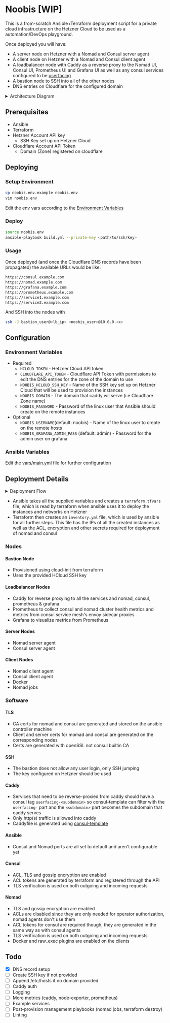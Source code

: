 # Noobis [WIP]

This is a from-scratch Ansible+Terraform deployment script for a private cloud infrastructure on the Hetzner Cloud to be used as a automation/DevOps playground.

Once deployed you will have:
- A server node on Hetzner with a Nomad and Consul server agent
- A client node on Hetzner with a Nomad and Consul client agent
- A loadbalancer node with Caddy as a reverse proxy to the Nomad UI, Consul UI, Prometheus UI and Grafana UI as well as any consul services configured to be [userfacing](#caddy)
- A bastion node to SSH into all of the other nodes
- DNS entries on Cloudflare for the configured domain

<details>
<summary>Architecture Diagram</summary>

![Architecture Diagram](/assets/noobis_arch.png)
</details>

## Prerequisites

- Ansible
- Terraform
- Hetzner Account API key
    - SSH Key set up on Hetzner Cloud
- Cloudflare Account API Token
    - Domain (Zone) registered on cloudflare

## Deploying

### Setup Environment
```bash
cp noobis.env.example noobis.env
vim noobis.env
```
Edit the env vars according to the [Environment Variables](#environment-variables)

### Deploy
```bash
source noobis.env
ansible-playbook build.yml --private-key <path/to/ssh/key>
```

### Usage

Once deployed (and once the Cloudflare DNS records have been propagated) the available URLs would be like:
```
https://consul.example.com
https://nomad.example.com
https://grafana.example.com
https://prometheus.example.com
https://service1.example.com
https://service2.example.com
```
And SSH into the nodes with 
```bash
ssh -J bastion_user@<lb_ip> <noobis_user>@10.0.0.<x>
```

## Configuration

### Environment Variables

- Required
    - `HCLOUD_TOKEN` - Hetzner Cloud API token 
    - `CLOUDFLARE_API_TOKEN` - Cloudflare API Token with permissions to edit the DNS entries for the zone of the domain to use
    - `NOOBIS_HCLOUD_SSH_KEY` - Name of the SSH key set up on Hetzner Cloud that will be used to provision the instances
    - `NOOBIS_DOMAIN` - The domain that caddy wil serve (i.e Cloudflare Zone name)
    - `NOOBIS_PASSWORD` - Password of the linux user that Ansible should create on the remote instances
- Optional
    - `NOOBIS_USERNAME`(default: noobis) - Name of the linux user to create on the remote hosts
    - `NOOBIS_GRAFANA_ADMIN_PASS` (default: admin) - Password for the admin user on grafana

### Ansible Variables

Edit the [vars/main.yml](/vars/main.yml) file for further configuration

## Deployment Details

<details>
<summary>Deployment Flow</summary>

![Deployment Flow](/assets/noobis_flow.png)
</details>

- Ansible takes all the supplied variables and creates a `terraform.tfvars` file, which is read by terraform when ansible uses it to deploy the instances and networks on Hetzner
- Terraform then creates an `inventory.yml` file, which is used by ansible for all further steps. This file has the IPs of all the created instances as well as the ACL, encryption and other secrets required for deployment of nomad and consul

### Nodes

####  Bastion Node

- Provisioned using cloud-init from terraform
- Uses the provided HCloud SSH key

#### Loadbalancer Nodes

- Caddy for reverse proxying to all the services and nomad, consul, prometheus & grafana
- Prometheus to collect consul and nomad cluster health metrics and metrics from consul service mesh's envoy sidecar proxies
- Grafana to visualize metrics from Prometheus 

#### Server Nodes

- Nomad server agent
- Consul server agent

#### Client Nodes

- Nomad client agent
- Consul client agent
- Docker
- Nomad jobs

### Software

#### TLS

- CA certs for nomad and consul are generated and stored on the ansible controller machine
- Client and server certs for momad and consul are generated on the corresponding nodes
- Certs are generated with openSSL not consul builtin CA

#### SSH

- The bastion does not allow any user login, only SSH jumping
- The key configured on Hetzner should be used

#### Caddy

- Services that need to be reverse-proxied from caddy should have a consul tag `userfacing-<subdomain>` so consul-template can filter with the `userfacing-` part and the `<subdomain>` part becomes the subdomain that caddy serves
- Only http(s) traffic is allowed into caddy
- Caddyfile is generated using [consul-template](https://github.com/hashicorp/consul-template)

#### Ansible

- Consul and Nomad ports are all set to default and aren't configurable yet

#### Consul

- ACL, TLS and gossip encryption are enabled
- ACL tokens are generated by terraform and registered through the API
- TLS verification is used on both outgoing and incoming requests

#### Nomad

- TLS and gossip encryption are enabled
- ACLs are disabled since they are only needed for operator authorization, nomad agents don't use them
- ACL tokens for consul are required though, they are generated in the same way as with consul agents
- TLS verification is used on both outgoing and incoming requests
- Docker and raw_exec plugins are enabled on the clients

## Todo

- [x] DNS record setup
- [ ] Create SSH key if not provided
- [ ] Append /etc/hosts if no domain provided
- [ ] Caddy auth
- [ ] Logging
- [ ] More metrics (caddy, node-exporter, prometheus)
- [ ] Example services
- [ ] Post-provision management playbooks (nomad jobs, terraform destroy)
- [ ] Linting
